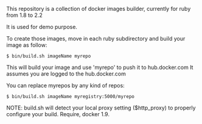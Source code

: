 This repository is a collection of docker images builder, currently for ruby from 1.8 to 2.2

It is used for demo purpose.

To create those images, move in each ruby subdirectory and build your image as follow:

    $ bin/build.sh imageName myrepo

This will build your image and use 'myrepo' to push it to hub.docker.com
It assumes you are logged to the hub.docker.com

You can replace myrepos by any kind of repos:

    $ bin/build.sh imageName myregistry:5000/myrepo


NOTE: build.sh will detect your local proxy setting ($http_proxy) to properly configure your build. Require, docker 1.9.

